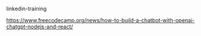 linkedin-training


https://www.freecodecamp.org/news/how-to-build-a-chatbot-with-openai-chatgpt-nodejs-and-react/
